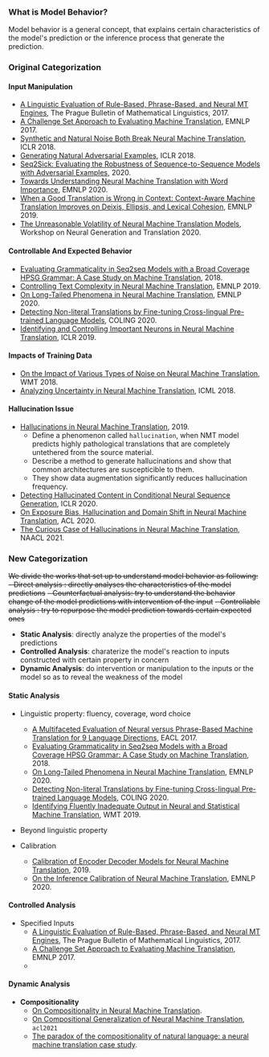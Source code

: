 
### What is Model Behavior?

Model behavior is a general concept, that explains certain characteristics of the model's prediction or the inference process that generate the prediction.

### Original Categorization

#### Input Manipulation

- [A Linguistic Evaluation of Rule-Based, Phrase-Based, and Neural MT Engines](https://ufal.mff.cuni.cz/pbml/108/art-burchardt-macketanz-dehdari-heigold-peter-williams.pdf), The Prague Bulletin of Mathematical Linguistics, 2017.
- [A Challenge Set Approach to Evaluating Machine Translation](https://aclanthology.org/D17-1263.pdf), EMNLP 2017.
- [Synthetic and Natural Noise Both Break Neural Machine Translation](https://openreview.net/forum?id=BJ8vJebC-), ICLR 2018.
- [Generating Natural Adversarial Examples](https://arxiv.org/abs/1710.11342), ICLR 2018.
- [Seq2Sick: Evaluating the Robustness of Sequence-to-Sequence Models with Adversarial Examples](https://ojs.aaai.org//index.php/AAAI/article/view/5767), 2020.
- [Towards Understanding Neural Machine Translation with Word Importance](https://aclanthology.org/D19-1088/), EMNLP 2020.
- [When a Good Translation is Wrong in Context: Context-Aware Machine Translation Improves on Deixis, Ellipsis, and Lexical Cohesion](https://aclanthology.org/P19-1116/), EMNLP 2019.
- [The Unreasonable Volatility of Neural Machine Translation Models](https://aclanthology.org/2020.ngt-1.10/), Workshop on Neural Generation and Translation 2020.


#### Controllable And Expected Behavior

- [Evaluating Grammaticality in Seq2seq Models with a Broad Coverage HPSG Grammar: A Case Study on Machine Translation](https://aclanthology.org/W18-5432/), 2018.
- [Controlling Text Complexity in Neural Machine Translation](https://aclanthology.org/D19-1166/), EMNLP 2019.
- [On Long-Tailed Phenomena in Neural Machine Translation](https://www.overleaf.com/project/6132bd0513f6ce27b87dac61), EMNLP 2020.
- [Detecting Non-literal Translations by Fine-tuning Cross-lingual Pre-trained Language Models](https://aclanthology.org/2020.coling-main.522/), COLING 2020.
- [Identifying and Controlling Important Neurons in Neural Machine Translation](https://openreview.net/forum?id=H1z-PsR5KX), ICLR 2019.


#### Impacts of Training Data

- [On the Impact of Various Types of Noise on Neural Machine Translation](https://aclanthology.org/W18-2709/), WMT 2018.
- [Analyzing Uncertainty in Neural Machine Translation](http://proceedings.mlr.press/v80/ott18a.html), ICML 2018.

#### Hallucination Issue

- [Hallucinations in Neural Machine Translation](https://openreview.net/pdf?id=SkxJ-309FQ), 2019.
  - Define a phenomenon called `hallucination`, when NMT model predicts highly pathological translations that are completely untethered from the source material.
  - Describe a method to generate hallucinations and show that common architectures are suscepticible to them.
  - They show data augmentation significantly reduces hallucination frequency.
- [Detecting Hallucinated Content in Conditional Neural Sequence Generation](https://arxiv.org/abs/2011.02593), ICLR 2020.
- [On Exposure Bias, Hallucination and Domain Shift in Neural Machine Translation](https://aclanthology.org/2020.acl-main.326/), ACL 2020.
- [The Curious Case of Hallucinations in Neural Machine Translation](https://arxiv.org/pdf/2104.06683.pdf), NAACL 2021.

### New Categorization

~~We divide the works that set up to understand model behavior as following:~~
~~- Direct analysis        : directly analyses the characteristics of the model predictions~~
~~- Counterfactual analysis: try to understand the behavior change of the model predictions with intervention of the input~~
~~- Controllable analysis  : try to repurpose the model prediction towards certain expected ones~~

- **Static Analysis**: directly analyze the properties of the model's predictions
- **Controlled Analysis**: charaterize the model's reaction to inputs constructed with certain property in concern
- **Dynamic Analysis**: do intervention or manipulation to the inputs or the model so as to reveal the weakness of the model

#### Static Analysis

- Linguistic property: fluency, coverage, word choice
  - [A Multifaceted Evaluation of Neural versus Phrase-Based Machine Translation for 9 Language Directions](https://aclanthology.org/E17-1100.pdf), EACL 2017.
  - [Evaluating Grammaticality in Seq2seq Models with a Broad Coverage HPSG Grammar: A Case Study on Machine Translation](https://aclanthology.org/W18-5432/), 2018.
  - [On Long-Tailed Phenomena in Neural Machine Translation](https://www.overleaf.com/project/6132bd0513f6ce27b87dac61), EMNLP 2020.
  - [Detecting Non-literal Translations by Fine-tuning Cross-lingual Pre-trained Language Models](https://aclanthology.org/2020.coling-main.522/), COLING 2020.
  - [Identifying Fluently Inadequate Output in Neural and Statistical Machine Translation](https://aclanthology.org/W19-6623.pdf), WMT 2019.

- Beyond linguistic property

- Calibration
  - [Calibration of Encoder Decoder Models for Neural Machine Translation](https://arxiv.org/abs/1903.00802), 2019.
  - [On the Inference Calibration of Neural Machine Translation](https://arxiv.org/pdf/2005.00963.pdf), EMNLP 2020.

#### Controlled Analysis

- Specified Inputs
  - [A Linguistic Evaluation of Rule-Based, Phrase-Based, and Neural MT Engines](https://ufal.mff.cuni.cz/pbml/108/art-burchardt-macketanz-dehdari-heigold-peter-williams.pdf), The Prague Bulletin of Mathematical Linguistics, 2017.
  - [A Challenge Set Approach to Evaluating Machine Translation](https://aclanthology.org/D17-1263.pdf), EMNLP 2017.
  - 



#### Dynamic Analysis

- **Compositionality**
  - [On Compositionality in Neural Machine Translation](https://arxiv.org/pdf/1911.01497.pdf).
  - [On Compositional Generalization of Neural Machine Translation](https://aclanthology.org/2021.acl-long.368.pdf), `acl2021`
  - [The paradox of the compositionality of natural language: a neural machine translation case study](https://arxiv.org/pdf/2108.05885.pdf).



